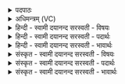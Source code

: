 <details><summary>पदपाठः</summary>

त्वाम्। अ॒द्य। ऋ॒षे॒। आ॒र्षे॒य॒। ऋ॒षी॒णा॒म्। न॒पा॒त्। अ॒वृ॒णी॒त॒। अ॒य॒म्। यज॑मानः। ब॒हुभ्य॒ इति॑ ब॒हुऽभ्यः॑। आ। सङ्ग॑तेभ्यः॒ इति स्ऽग॑तेभ्यः। ए॒षः। मे॒। दे॒वेषु॑। वसु॑। वारि॑। आ। य॒क्ष्य॒ते॑। इति॑। ता। या। दे॒वाः। दे॒व॒। दाना॑नि। अदुः॑। तानि॑। अ॒स्मै॒। आ। च॒। शास्व॑। आ। च॒। गु॒र॒स्व॒। इ॒षि॒तः। च॒। होतः॑ असि॑। भ॒द्र॒वाच्यायेति॑ भद्र॒ऽवाच्या॑य। प्रेषि॑त॒ इति॒ प्रऽइ॑षितः। मानु॑षः। सू॒क्त॒वा॒का॒येति॑ सूक्तऽवा॒काय॑। सू॒क्तेति॑ सुऽउ॒क्ता। ब्रू॒हि॒। ६१।
</details>

<details><summary>अधिमन्त्रम् (VC)</summary>

- लिङ्गोक्ता देवताः
- स्वस्त्यात्रेय ऋषिः
- भुरिग्विकृतिः
- मध्यमः
</details>

<details><summary>हिन्दी - स्वामी दयानन्द सरस्वती  - विषयः</summary>

फिर मनुष्य कैसे अपना वर्ताव वर्तें, इस विषय को अगले मन्त्र में कहा है ॥
</details>

<details><summary>हिन्दी - स्वामी दयानन्द सरस्वती  - पदार्थः</summary>

पदार्थान्वयभाषाः -  हे (ऋषे) मन्त्रों के अर्थ जाननेवाले वा हे (आर्षेय) मन्त्रार्थ जाननेवालों में श्रेष्ठ पुरुष ! (ऋषीणाम्) मन्त्रों के अर्थ जाननेवालों के (नपात्) सन्तान (यजमानः) यज्ञ करनेवाला (अयम्) यह (अद्य) आज (बहुभ्यः) बहुत (सङ्गतेभ्यः) योग्य पुरुषों से (त्वाम्) तुझको (आ, अवृणीत) स्वीकार करे (एषः) यह (देवेषु) विद्वानों में (मे) मेरे (वसु) धन (च) और (वारि) जल को स्वीकार करे। हे (देव) विद्वन् ! जो (आयक्ष्यते) सब ओर से सङ्गत किया जाता (च) और (देवाः) विद्वान् जन (या) जिन (दानानि) देने योग्य पदार्थों को (अदुः) देते हैं (तानि) उन सबों को (अस्मै) इस यज्ञ करनेवाले के लिए (आ, शास्व) अच्छे प्रकार कहो और (प्रेषितः) पढ़ाया हुआ तू (आ, गुरस्व) अच्छे प्रकार उद्यम कर (च) और हे (होतः) देने हारे ! (इषितः) सब का चाहा हुआ (मानुषः) तू (भद्रवाच्याय) जिस के लिए अच्छा कहना होता और (सूक्तवाकाय) जिस के वचनों में अच्छे कथन अच्छे व्याख्यान हैं, उस भद्रपुरुष के लिए (सूक्ता) अच्छी बोलचाल (ब्रूहि) बोलो (इति) इस कारण कि उक्त प्रकार से (ता) उन उत्तम पदार्थों को पाये हुए (असि) होते हो ॥६१ ॥
</details>

<details><summary>हिन्दी - स्वामी दयानन्द सरस्वती  - भावार्थः</summary>

भावार्थभाषाः -  जो मनुष्य बहुत विद्वानों से अति उत्तम विद्वान् को स्वीकार कर वेदादि शास्त्रों की विद्या को पढ़कर महर्षि होवें, वे दूसरों को पढ़ा सकें और जो देनेवाले उद्यमी होवें, वे विद्या को स्वीकार कर जो अविद्वान् हैं, उन पर दया कर विद्याग्रहण के लिए रोष से उन मूर्खों को ताड़ना दें और उन्हें अच्छे सभ्य करें, वे इस संसार में सत्कार करने योग्य हैं ॥६१ ॥ इस अध्याय में वरुण अग्नि विद्वान् राजा प्रजा शिल्प अर्थात् कारीगरी वाणी घर अश्विन् शब्द के अर्थ ऋतु होता आदि पदार्थों के गुणों का वर्णन होने से इस अध्याय में कहे अर्थ का पिछले अध्याय में कहे अर्थ के साथ मेल है, यह जानना चाहिये ॥ इति श्रीमत्परमहंसपरिव्राजकाचार्याणां श्रीमन्महाविदुषां विरजानन्दसरस्वतीस्वामिनां शिष्येण श्रीमत्परमहंसपरिव्राजकाचार्येण श्रीमद्दयानन्दसरस्वतीस्वामिना विरचिते संस्कृतार्य्यभाषाभ्यां विभूषिते यजुर्वेदभाष्ये एकविंशोऽध्यायः समाप्तिमगात् ॥२१॥
</details>

<details><summary>संस्कृत - स्वामी दयानन्द सरस्वती  - विषयः</summary>

पुनर्मनुष्याः कथं वर्त्तेरन्नित्याह ॥
</details>

<details><summary>संस्कृत - स्वामी दयानन्द सरस्वती  - पदार्थः</summary>

पदार्थान्वयभाषाः -  हे ऋषे आर्षेय ! ऋषीणां नपाद् यजमानोऽयमद्य बहुभ्यः सङ्गतेभ्यस्त्वामावृणीतैष देवेषु मे वसु वारि चावृणीत। हे देव ! य आयक्ष्यते देवा या यानि दानान्यदुस्तानि चास्मै आशास्स्व प्रेषितः सन्नागुरस्व च। हे होतरिषितो मानुषो भद्रवाच्याय सूक्तवाकाय सूक्ता ब्रूहीति ता प्राप्तवांश्चासि ॥६१ ॥
</details>

<details><summary>संस्कृत - स्वामी दयानन्द सरस्वती  - भावार्थः</summary>

भावार्थभाषाः -  ये मनुष्या बहूनां विदुषां सकाशाद् विद्वांसं वृत्वा वेदादिविद्या अधीत्य महर्षयो भवेयुस्तेऽन्यानध्यापयितुं शक्नुयुः। ये च दातार उद्यमिनः स्युस्ते विद्यां वृत्वा अविदुषामुपरि दयां कृत्वा विद्याग्रहणाय रोषेण संताड्यैतान् सुसभ्यान् कुर्युस्तेऽत्र सत्कर्त्तव्याः स्युरिति ॥६१ ॥ अत्र वरुणाग्निविद्वद्राजप्रजाशिल्पवाग्गृहाश्व्यृतुहोत्रादिगुणवर्णनादेतदध्यायोक्तार्थस्य पूर्वाध्यायोक्तार्थेन सह सङ्गतिरस्तीति वेद्यम् ॥
</details>